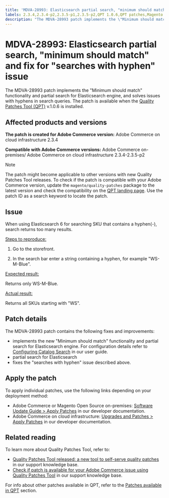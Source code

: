 ```yaml
---
title: 'MDVA-28993: Elasticsearch partial search, "minimum should match" and fix for "searches with hyphen" issue'
labels: 2.3.4,2.3.4-p2,2.3.5-p1,2.3.5-p2,QPT 1.0.6,QPT patches,Magento Commerce,Magento Commerce Cloud,support tools,cloud infrastructure,on-premises
description: "The MDVA-28993 patch implements the \"Minimum should match\" functionality and partial search for Elasticsearch engine, and solves issues with hyphens in search queries. The patch is available when the [Quality Patches Tool (QPT)](https://support.magento.com/hc/en-us/articles/360047139492) v.1.0.6 is installed."
---
```


# MDVA-28993: Elasticsearch partial search, "minimum should match" and fix for "searches with hyphen" issue

The MDVA-28993 patch implements the "Minimum should match" functionality and partial search for Elasticsearch engine, and solves issues with hyphens in search queries. The patch is available when the [Quality Patches Tool (QPT)](https://support.magento.com/hc/en-us/articles/360047139492) v.1.0.6 is installed.

## Affected products and versions

 **The patch is created for Adobe Commerce version:** Adobe Commerce on cloud infrastructure 2.3.4

 **Compatible with Adobe Commerce versions:** Adobe Commerce on-premises/ Adobe Commerce on cloud infrastructure 2.3.4-2.3.5-p2

 >[!NOTE]
 >
 >The patch might become applicable to other versions with new Quality Patches Tool releases. To check if the patch is compatible with your Adobe Commerce version, update the `magento/quality-patches` package to the latest version and check the compatibility on the [QPT landing page](https://devdocs.magento.com/quality-patches/tool.html#patch-grid). Use the patch ID as a search keyword to locate the patch.


## Issue

When using Elasticsearch 6 for searching SKU that contains a hyphen(-), search returns too many results.

 <u>Steps to reproduce:</u>

1. Go to the storefront.

1. In the search bar enter a string containing a hyphen, for example "WS-M-Blue".

 <u>Expected result:</u>

Returns only WS-M-Blue.

 <u>Actual result:</u>

Returns all SKUs starting with "WS".

## Patch details

The MDVA-28993 patch contains the following fixes and improvements:

* implements the new "Minimum should match" functionality and partial search for Elasticsearch engine. For configuration details refer to [Configuring Catalog Search](https://docs.magento.com/user-guide/catalog/search-configuration.html#step-4-configure-minimum-terms-to-match) in our user guide.
* partial search for Elasticsearch
* fixes the "searches with hyphen" issue described above.

## Apply the patch

To apply individual patches, use the following links depending on your deployment method:

* Adobe Commerce or Magento Open Source on-premises: [Software Update Guide > Apply Patches](https://devdocs.magento.com/guides/v2.4/comp-mgr/patching/mqp.html) in our developer documentation.
* Adobe Commerce on cloud infrastructure: [Upgrades and Patches > Apply Patches](https://devdocs.magento.com/cloud/project/project-patch.html) in our developer documentation.

## Related reading

To learn more about Quality Patches Tool, refer to:

* [Quality Patches Tool released: a new tool to self-serve quality patches](https://support.magento.com/hc/en-us/articles/360047139492) in our support knowledge base.
* [Check if patch is available for your Adobe Commerce issue using Quality Patches Tool](https://support.magento.com/hc/en-us/articles/360047125252) in our support knowledge base.

For info about other patches available in QPT, refer to the [Patches available in QPT](https://support.magento.com/hc/en-us/sections/360010506631-Patches-available-in-MQP-tool-) section. 